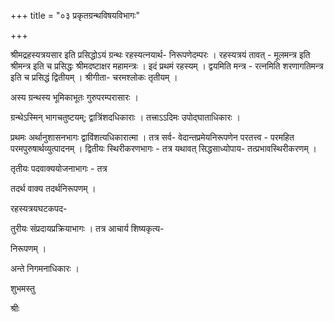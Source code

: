 +++
title = "०३ प्रकृतग्रन्थविषयविभागः"

+++

श्रीमद्रहस्यत्रयसार इति प्रसिद्धोऽयं ग्रन्थः रहस्यत्नयार्थ- निरूपणेदम्परः । रहस्यत्रयं तावत् - मूलमन्त्र इति श्रीमन्त्र इति च प्रसिद्धः श्रीमदष्टाक्षर महामन्त्रः । इदं प्रथमं रहस्यम् । द्वयमिति मन्त्र - रत्नमिति शरणागतिमन्त्र इति च प्रसिद्धं द्वितीयम् । श्रीगीता- चरमश्लोकः तृतीयम् ।

अस्य ग्रन्थस्य भूमिकाभूतः गुरुपरम्परासारः ।

ग्रन्थेऽस्मिन् भागचतुष्टयम्; द्वात्रिंशदधिकाराः । तत्त्राऽऽदिमः उपोद्घाताधिकारः ।

प्रथमः अर्थानुशासनभागः द्वाविंशत्यधिकारात्मा । तत्र सर्व- वेदान्तप्रमेयनिरूपणेन परतत्त्व - परमहित परमपुरुषार्थव्युत्पादनम् । द्वितीयः स्थिरीकरणभागः - तत्र यथावत् सिद्धसाध्योपाय- तत्प्रभावस्थिरीकरणम् ।

तृतीयः पदवाक्ययोजनाभागः - तत्र

तदर्थ वाक्य तदर्थनिरूपणम् ।

रहस्यत्रयघटकपद-

तुरीयः संप्रदायप्रक्रियाभागः । तत्र आचार्य शिष्यकृत्य-

निरूपणम् ।

अन्ते निगमनाधिकारः ।

शुभमस्तु

श्रीः
